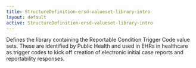 ```yaml
---
title: StructureDefinition-ersd-valueset-library-intro
layout: default
active: StructureDefinition-ersd-valueset-library-intro
---
```


Defines the library containing the Reportable Condition Trigger Code value sets. These are identified by Public Health and used in EHRs in healthcare as trigger codes to kick off creation of electronic initial case reports and reportability responses. 